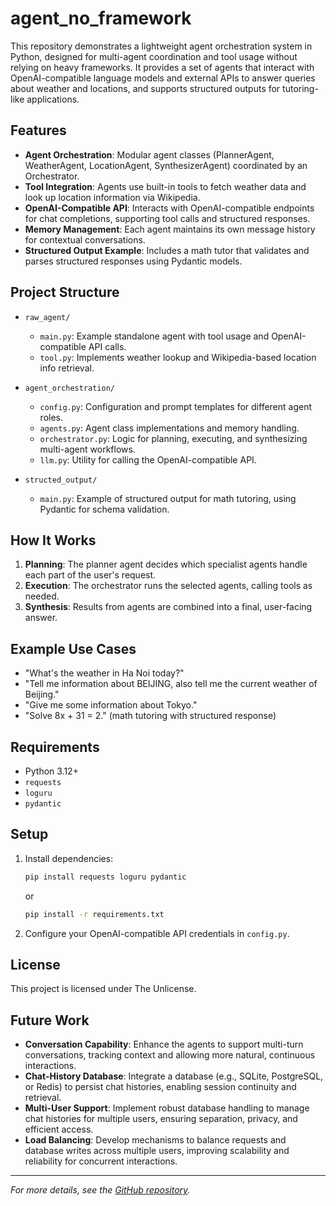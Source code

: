 # agent_no_framework

This repository demonstrates a lightweight agent orchestration system in Python, designed for multi-agent coordination and tool usage without relying on heavy frameworks. It provides a set of agents that interact with OpenAI-compatible language models and external APIs to answer queries about weather and locations, and supports structured outputs for tutoring-like applications.

## Features

- **Agent Orchestration**: Modular agent classes (PlannerAgent, WeatherAgent, LocationAgent, SynthesizerAgent) coordinated by an Orchestrator.
- **Tool Integration**: Agents use built-in tools to fetch weather data and look up location information via Wikipedia.
- **OpenAI-Compatible API**: Interacts with OpenAI-compatible endpoints for chat completions, supporting tool calls and structured responses.
- **Memory Management**: Each agent maintains its own message history for contextual conversations.
- **Structured Output Example**: Includes a math tutor that validates and parses structured responses using Pydantic models.

## Project Structure

- `raw_agent/`  
  - `main.py`: Example standalone agent with tool usage and OpenAI-compatible API calls.
  - `tool.py`: Implements weather lookup and Wikipedia-based location info retrieval.

- `agent_orchestration/`  
  - `config.py`: Configuration and prompt templates for different agent roles.
  - `agents.py`: Agent class implementations and memory handling.
  - `orchestrator.py`: Logic for planning, executing, and synthesizing multi-agent workflows.
  - `llm.py`: Utility for calling the OpenAI-compatible API.

- `structed_output/`  
  - `main.py`: Example of structured output for math tutoring, using Pydantic for schema validation.

## How It Works

1. **Planning**: The planner agent decides which specialist agents handle each part of the user's request.
2. **Execution**: The orchestrator runs the selected agents, calling tools as needed.
3. **Synthesis**: Results from agents are combined into a final, user-facing answer.

## Example Use Cases

- "What's the weather in Ha Noi today?"  
- "Tell me information about BEIJING, also tell me the current weather of Beijing."
- "Give me some information about Tokyo."
- "Solve 8x + 31 = 2." (math tutoring with structured response)

## Requirements

- Python 3.12+
- `requests`
- `loguru`
- `pydantic`

## Setup

1. Install dependencies:
   ```bash
   pip install requests loguru pydantic
   ```
   or
   ```bash
   pip install -r requirements.txt
   ```
3. Configure your OpenAI-compatible API credentials in `config.py`.

## License

This project is licensed under The Unlicense.

## Future Work

- **Conversation Capability**: Enhance the agents to support multi-turn conversations, tracking context and allowing more natural, continuous interactions.
- **Chat-History Database**: Integrate a database (e.g., SQLite, PostgreSQL, or Redis) to persist chat histories, enabling session continuity and retrieval.
- **Multi-User Support**: Implement robust database handling to manage chat histories for multiple users, ensuring separation, privacy, and efficient access.
- **Load Balancing**: Develop mechanisms to balance requests and database writes across multiple users, improving scalability and reliability for concurrent interactions.

---

*For more details, see the [GitHub repository](https://github.com/Tamminhdiep97/agent_no_framework).*
